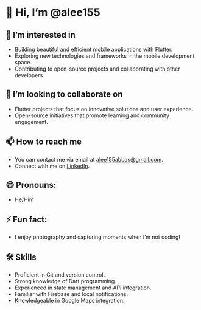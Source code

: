 # 👋 Hi, I’m @alee155

## 👀 I’m interested in 
- Building beautiful and efficient mobile applications with Flutter.
- Exploring new technologies and frameworks in the mobile development space.
- Contributing to open-source projects and collaborating with other developers.

## 💞️ I’m looking to collaborate on 
- Flutter projects that focus on innovative solutions and user experience.
- Open-source initiatives that promote learning and community engagement.

## 📫 How to reach me 
- You can contact me via email at [alee155abbas@gmail.com](mailto:alee155abbas@gmail.com).
- Connect with me on [LinkedIn](https://www.linkedin.com/in/muhammad-ali-tahir-846948294).

## 😄 Pronouns: 
- He/Him

## ⚡ Fun fact: 
- I enjoy photography and capturing moments when I’m not coding!

## 🛠️ Skills
- Proficient in Git and version control.
- Strong knowledge of Dart programming.
- Experienced in state management and API integration.
- Familiar with Firebase and local notifications.
- Knowledgeable in Google Maps integration.

